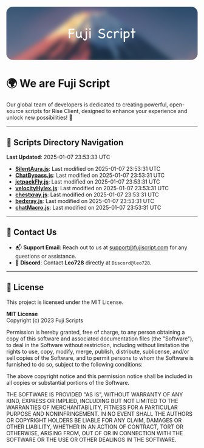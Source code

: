 ![Banner](.github/b.webp)

# 🌍 **We are Fuji Script**

Our global team of developers is dedicated to creating powerful, open-source scripts for Rise Client, designed to enhance your experience and unlock new possibilities! 🌟

---
<!-- SCRIPTS_NAVIGATION_START -->
## 📂 **Scripts Directory Navigation**

**Last Updated**: 2025-01-07 23:53:33 UTC

- **[SilentAura.js](scripts/SilentAura.js)**: Last modified on 2025-01-07 23:53:31 UTC
- **[ChatBypass.js](scripts/ChatBypass.js)**: Last modified on 2025-01-07 23:53:31 UTC
- **[jetpackFly.js](scripts/jetpackFly.js)**: Last modified on 2025-01-07 23:53:31 UTC
- **[velocityHylex.js](scripts/velocityHylex.js)**: Last modified on 2025-01-07 23:53:31 UTC
- **[chestxray.js](scripts/chestxray.js)**: Last modified on 2025-01-07 23:53:31 UTC
- **[bedxray.js](scripts/bedxray.js)**: Last modified on 2025-01-07 23:53:31 UTC
- **[chatMacro.js](scripts/chatMacro.js)**: Last modified on 2025-01-07 23:53:31 UTC

<!-- SCRIPTS_NAVIGATION_END -->

---

## 💬 **Contact Us**  
- 📬 **Support Email**: Reach out to us at [support@fujiscript.com](mailto:support@fujiscript.com) for any questions or assistance.  
- 💬 **Discord**: Contact **Leo728** directly at `Discord@leo728`.

---

## 📜 **License**

This project is licensed under the MIT License.  

**MIT License**  
Copyright (c) 2023 Fuji Scripts  

Permission is hereby granted, free of charge, to any person obtaining a copy of this software and associated documentation files (the "Software"), to deal in the Software without restriction, including without limitation the rights to use, copy, modify, merge, publish, distribute, sublicense, and/or sell copies of the Software, and to permit persons to whom the Software is furnished to do so, subject to the following conditions:  

The above copyright notice and this permission notice shall be included in all copies or substantial portions of the Software.  

THE SOFTWARE IS PROVIDED "AS IS", WITHOUT WARRANTY OF ANY KIND, EXPRESS OR IMPLIED, INCLUDING BUT NOT LIMITED TO THE WARRANTIES OF MERCHANTABILITY, FITNESS FOR A PARTICULAR PURPOSE AND NONINFRINGEMENT. IN NO EVENT SHALL THE AUTHORS OR COPYRIGHT HOLDERS BE LIABLE FOR ANY CLAIM, DAMAGES OR OTHER LIABILITY, WHETHER IN AN ACTION OF CONTRACT, TORT OR OTHERWISE, ARISING FROM, OUT OF OR IN CONNECTION WITH THE SOFTWARE OR THE USE OR OTHER DEALINGS IN THE SOFTWARE.  
